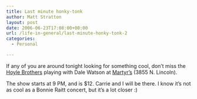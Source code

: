 ```yaml
---
title: Last minute honky-tonk
author: Matt Stratton
layout: post
date: 2006-06-23T17:08:00+00:00
url: /life-in-general/last-minute-honky-tonk-2
categories:
  - Personal

---
```

If any of you are around tonight looking for something cool, don&#8217;t miss the [Hoyle Brothers][1] playing with Dale Watson at [Martyr&#8217;s][2] (3855 N. Lincoln).

The show starts at 9 PM, and is $12. Carrie and I will be there. I know it&#8217;s not as cool as a Bonnie Raitt concert, but it&#8217;s a lot closer :)

 [1]: http://thehoylebrothers.com/
 [2]: http://www.martyrslive.com/